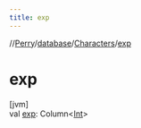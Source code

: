 ```yaml
---
title: exp
---
```

//[Perry](../../../index.html)/[database](../index.html)/[Characters](index.html)/[exp](exp.html)



# exp



[jvm]\
val [exp](exp.html): Column&lt;[Int](https://kotlinlang.org/api/latest/jvm/stdlib/kotlin/-int/index.html)&gt;




